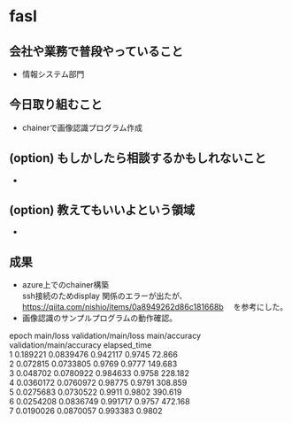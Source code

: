 # fasl
 ## 会社や業務で普段やっていること
 - 情報システム部門　

 ## 今日取り組むこと
 - chainerで画像認識プログラム作成
 ## (option) もしかしたら相談するかもしれないこと
  
- 
 ## (option) 教えてもいいよという領域
 - 

 ## 成果  
 -  azure上でのchainer構築  
  ssh接続のためdisplay 関係のエラーが出たが、https://qiita.com/nishio/items/0a8949262d86c181668b
 　を参考にした。  
 -  画像認識のサンプルプログラムの動作確認。  

epoch       main/loss   validation/main/loss  main/accuracy  validation/main/accuracy  elapsed_time  
1           0.189221    0.0839476             0.942117       0.9745                    72.866  
2           0.072815    0.0733805             0.9769         0.9777                    149.683  
3           0.048702    0.0780922             0.984633       0.9758                    228.182  
4           0.0360172   0.0760972             0.98775        0.9791                    308.859  
5           0.0275683   0.0730522             0.9911         0.9802                    390.619  
6           0.0254208   0.0836749             0.991717       0.9757                    472.168  
7           0.0190026   0.0870057             0.993383       0.9802  
  
